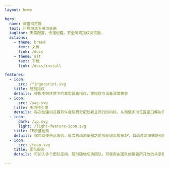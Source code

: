 ```yaml
---
layout: home

hero:
  name: 调查浏览器
  text: 问卷测试专用浏览器
  tagline: 无需配置，快速创建，安全隔离指纹浏览器.
  actions:
    - theme: brand
      text: 文档
      link: /docs
    - theme: alt
      text: 下载
      link: /docs/install

features:
  - icon: 
      src: /fingerprint.svg
    title: 随机指纹
    details: 模拟不同环境下的真实设备指纹，使指纹与设备深度兼容
  - icon: 
      src: /sae.svg
    title: 多内核引擎
    details: 每次创建浏览器软件会随机分配较新且流行的内核，从而使多浏览器窗口模拟真实人群使用者
  - icon:
      dark: /ip.svg
      light: /light-feature-icon.svg
    title: IP质量检测
    details: 你可以使用此服务，每次启动浏览器之前会轮询高质量IP，自动过滤掉被识别的代理IP，滥用IP，高风险欺诈IP等
  - icon: 
      src: /team.svg
    title: 团队服务
    details: 可加入多个团队空间，随时随地切换团队。可使用由团队创建者所开放的共享服务，包括IP检测及IP服务等

---
```



<!-- <script setup>
import './style.css'
</script>
<div class="download-container">
  <div class="download-card">
    <img src="../public/Windows.svg" alt="Windows Logo">
    <h2>Windows (64bit)</h2>
    <p>Windows 10, 11</p>
    <a href="https://publisher.surveybrowser.com/download/latest/windows_64" class="download-button">下载</a>
  </div>
  <div class="download-card">
    <img src="../public/Windows.svg" alt="Linux Logo">
    <h2>Windows (32bit)</h2>
    <p>Windows 10, 11</p>
    <a href="https://publisher.surveybrowser.com/download/latest/windows_32" class="download-button">下载</a>
  </div>
  <div class="download-card">
    <img src="../public/macos.svg" alt="Mac Logo">
    <h2>macOS (arm64)</h2>
    <p>Sonoma (14+), Ventura (13)</p>
    <a href="/downloads/software-mac.dmg" class="download-button">下载</a>
  </div>

  <div class="download-card">
    <img src="../public/macos.svg" alt="Mac Logo">
    <h2>macOS (x64)</h2>
    <p>Sonoma (14+), Ventura (13)</p>
    <a href="/downloads/software-mac.dmg" class="download-button">下载</a>
  </div>
</div> -->